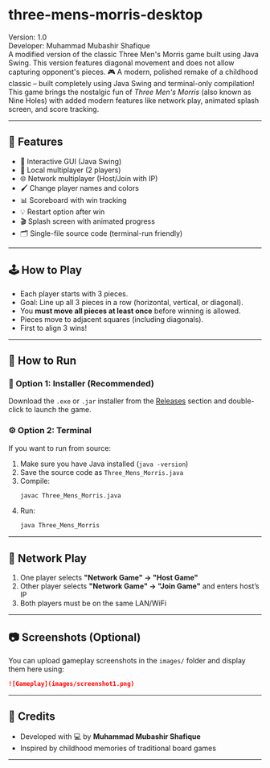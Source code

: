 # three-mens-morris-desktop
Version: 1.0  
Developer: Muhammad Mubashir Shafique  
A modified version of the classic Three Men's Morris game built using Java Swing. This version features diagonal movement and does not allow capturing opponent's pieces.
🎮 A modern, polished remake of a childhood classic – built completely using Java Swing and terminal-only compilation! This game brings the nostalgic fun of *Three Men's Morris* (also known as Nine Holes) with added modern features like network play, animated splash screen, and score tracking.

---

## 🧩 Features

- 🎨 Interactive GUI (Java Swing)
- 👥 Local multiplayer (2 players)
- 🌐 Network multiplayer (Host/Join with IP)
- 🖌 Change player names and colors
- 📊 Scoreboard with win tracking
- 💡 Restart option after win
- 🎬 Splash screen with animated progress
- 🗂 Single-file source code (terminal-run friendly)

---

## 🕹 How to Play

- Each player starts with 3 pieces.
- Goal: Line up all 3 pieces in a row (horizontal, vertical, or diagonal).
- You **must move all pieces at least once** before winning is allowed.
- Pieces move to adjacent squares (including diagonals).
- First to align 3 wins!

---

## 🚀 How to Run

### 🔧 Option 1: Installer (Recommended)

Download the `.exe` or `.jar` installer from the [Releases](https://github.com/Muhammad-Mubashir-Shafique/three-mens-morris-desktop/releases) section and double-click to launch the game.

### ⚙️ Option 2: Terminal

If you want to run from source:

1. Make sure you have Java installed (`java -version`)
2. Save the source code as `Three_Mens_Morris.java`
3. Compile:
   ```bash
   javac Three_Mens_Morris.java
   ```
4. Run:
   ```bash
   java Three_Mens_Morris
   ```

---

## 📡 Network Play

1. One player selects **"Network Game" → "Host Game"**
2. Other player selects **"Network Game" → "Join Game"** and enters host’s IP
3. Both players must be on the same LAN/WiFi

---

## 📷 Screenshots (Optional)

You can upload gameplay screenshots in the `images/` folder and display them here using:
```markdown
![Gameplay](images/screenshot1.png)
```

---

## 🙌 Credits

- Developed with 💻 by **Muhammad Mubashir Shafique**
- Inspired by childhood memories of traditional board games

---
